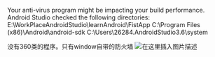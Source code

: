 ﻿Your anti-virus program might be impacting your build performance. Android Studio checked the following directories: 
			E:\WorkPlaceAndroidStudio\learnAndroid\FistApp
			C:\Program Files (x86)\Android\android-sdk
			C:\Users\26284\.AndroidStudio3.6\system

没有360类的程序。只有window自带的防火墙
![在这里插入图片描述](http://img.yayi.site/csdn/20200417145913727.png-watermaskStyle)

